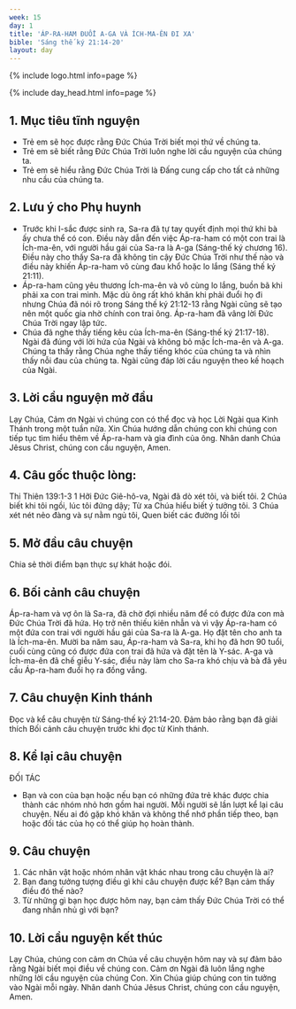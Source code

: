 ```yaml
---
week: 15
day: 1
title: 'ÁP-RA-HAM ĐUỔI A-GA VÀ ÍCH-MA-ÊN ĐI XA'
bible: 'Sáng thế ký 21:14-20'
layout: day
---
```



{% include logo.html info=page %}

{% include day_head.html info=page %}

## 1. Mục tiêu tĩnh nguyện
- Trẻ em sẽ học được rằng Đức Chúa Trời biết mọi thứ về chúng ta.
- Trẻ em sẽ biết rằng Đức Chúa Trời luôn nghe lời cầu nguyện của chúng ta.
- Trẻ em sẽ hiểu rằng Đức Chúa Trời là Đấng cung cấp cho tất cả những nhu cầu của chúng ta.

## 2. Lưu ý cho Phụ huynh
- Trước khi I-sắc được sinh ra, Sa-ra đã tự tay quyết định mọi thứ khi bà ấy chưa thể có con. Điều này dẫn đến việc Áp-ra-ham có một con trai là Ích-ma-ên, với người hầu gái của Sa-ra là A-ga (Sáng-thế ký  chương 16). Điều này cho thấy Sa-ra đã không tin cậy Đức Chúa Trời như thế nào và điều này khiến Áp-ra-ham vô cùng đau khổ hoặc lo lắng (Sáng thế ký 21:11).
- Áp-ra-ham cũng yêu thương Ích-ma-ên và vô cùng lo lắng, buồn bã khi phải xa con trai mình. Mặc dù ông rất khó khăn khi phải đuổi họ đi nhưng Chúa đã nói rõ trong Sáng thế ký 21:12-13 rằng Ngài cũng sẽ tạo nên một quốc gia nhờ chính con trai ông. Áp-ra-ham đã vâng lời Đức Chúa Trời ngay lập tức.
- Chúa đã nghe thấy tiếng kêu của Ích-ma-ên (Sáng-thế ký 21:17-18). Ngài đã đúng với lời hứa của Ngài và không bỏ mặc Ích-ma-ên và A-ga. Chúng ta thấy rằng Chúa nghe thấy tiếng khóc của chúng ta và nhìn thấy nỗi đau của chúng ta. Ngài cũng đáp lời cầu nguyện theo kế hoạch của Ngài.

## 3. Lời cầu nguyện mở đầu
Lạy Chúa, Cảm ơn Ngài vì chúng con có thể đọc và học Lời Ngài qua Kinh Thánh trong một tuần nữa. Xin Chúa hướng dẫn chúng con khi chúng con tiếp tục tìm hiểu thêm về Áp-ra-ham và gia đình của ông. Nhân danh Chúa Jêsus Christ, chúng con cầu nguyện, Amen.

## 4. Câu gốc thuộc lòng:
Thi Thiên 139:1-3
1 Hỡi Đức Giê-hô-va, Ngài đã dò xét tôi, và biết tôi. 2 Chúa biết khi tôi ngồi, lúc tôi đứng dậy; Từ xa Chúa hiểu biết ý tưởng tôi. 3 Chúa xét nét nẻo đàng và sự nằm ngủ tôi, Quen biết các đường lối tôi

## 5. Mở đầu câu chuyện
Chia sẻ thời điểm bạn thực sự khát hoặc đói.

## 6. Bối cảnh câu chuyện
Áp-ra-ham và vợ ôn là Sa-ra, đã chờ đợi nhiều năm để có được đứa con mà Đức Chúa Trời đã hứa. Họ trở nên thiếu kiên nhẫn và vì vậy Áp-ra-ham có một đứa con trai với người hầu gái của Sa-ra là A-ga. Họ đặt tên cho anh ta là Ích-ma-ên. Mười ba năm sau, Áp-ra-ham và Sa-ra, khi họ đã hơn 90 tuổi, cuối cùng cũng có được đứa con trai đã hứa và đặt tên là Y-sác. A-ga và Ích-ma-ên đã chế giễu Y-sác, điều này làm cho Sa-ra khó chịu và bà đã yêu cầu Áp-ra-ham đuổi họ ra đồng vắng.

## 7. Câu chuyện Kinh thánh
Đọc và kể câu chuyện từ Sáng-thế ký 21:14-20. Đảm bảo rằng bạn đã giải thích Bối cảnh câu chuyện trước khi đọc từ Kinh thánh.

## 8. Kể lại câu chuyện
ĐỐI TÁC
- Bạn và con của bạn hoặc nếu bạn có những đứa trẻ khác được chia thành các nhóm nhỏ hơn gồm hai người. Mỗi người sẽ lần lượt kể lại câu chuyện. Nếu ai đó gặp khó khăn và không thể nhớ phần tiếp theo, bạn hoặc đối tác của họ có thể giúp họ hoàn thành.

## 9. Câu chuyện
1. Các nhân vật hoặc nhóm nhân vật khác nhau trong câu chuyện là ai?
2. Bạn đang tưởng tượng điều gì khi câu chuyện được kể? Bạn cảm thấy điều đó thế nào?
3. Từ những gì bạn học được hôm nay, bạn cảm thấy Đức Chúa Trời có thể đang nhắn nhủ gì với bạn?

## 10. Lời cầu nguyện kết thúc
Lạy Chúa, chúng con cảm ơn Chúa về câu chuyện hôm nay và sự đảm bảo rằng Ngài biết mọi  điều về chúng con. Cảm ơn Ngài đã luôn lắng nghe những lời cầu nguyện của chúng Con. Xin Chúa giúp chúng con tin tưởng vào Ngài mỗi ngày. Nhân danh Chúa Jêsus Christ, chúng con cầu nguyện, Amen.
